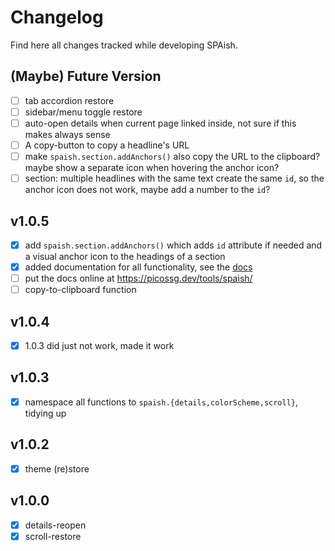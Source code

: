 # Changelog

Find here all changes tracked while developing SPAish.

## (Maybe) Future Version

- [ ] tab accordion restore
- [ ] sidebar/menu toggle restore
- [ ] auto-open details when current page linked inside, not sure if this makes always sense
- [ ] A copy-button to copy a headline's URL
- [ ] make `spaish.section.addAnchors()` also copy the URL to the clipboard? maybe show a separate icon when hovering the anchor icon?
- [ ] section: multiple headlines with the same text create the same `id`, so the anchor icon does not work, maybe add a number to the `id`?

## v1.0.5

- [x] add `spaish.section.addAnchors()` which adds `id` attribute if needed and a visual anchor icon to the headings of a section
- [x] added documentation for all functionality, see the [docs](https://picossg.dev/tools/spaish/)
- [ ] put the docs online at https://picossg.dev/tools/spaish/
- [ ] copy-to-clipboard function

## v1.0.4

- [x] 1.0.3 did just not work, made it work

## v1.0.3

- [x] namespace all functions to `spaish.{details,colorScheme,scroll}`, tidying up

## v1.0.2

- [x] theme (re)store

## v1.0.0

- [x] details-reopen
- [x] scroll-restore
